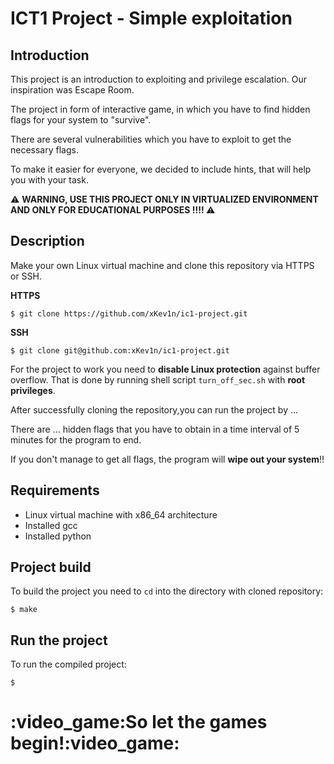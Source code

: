 # ICT1 Project - Simple exploitation

## Introduction
This project is an introduction to exploiting and privilege escalation. Our inspiration was Escape Room.

The project in form of interactive game, in which you have to find hidden flags for your system to "survive".

There are several vulnerabilities which you have to exploit to get the necessary flags.

To make it easier for everyone, we decided to include hints, that will help you with your task.

:warning: <b> WARNING, USE THIS PROJECT ONLY IN VIRTUALIZED ENVIRONMENT AND ONLY FOR EDUCATIONAL PURPOSES !!!! </b> :warning: </font>

## Description
Make your own Linux virtual machine and clone this repository via HTTPS or SSH.

<b> HTTPS </b>
```shell
$ git clone https://github.com/xKev1n/ic1-project.git
```

<b> SSH </b>
```shell
$ git clone git@github.com:xKev1n/ic1-project.git
```

For the project to work you need to <b>disable Linux protection</b> against buffer overflow. That is done by running shell script `turn_off_sec.sh` with <b>root privileges</b>.

After successfully cloning the repository,you can run the project by ...

There are ... hidden flags that you have to obtain in a time interval of 5 minutes for the program to end.

If you don't manage to get all flags, the program will <b>wipe out your system</b>:bangbang:

## Requirements
- Linux virtual machine with x86_64 architecture
- Installed gcc
- Installed python 

## Project build
To build the project you need to `cd` into the directory with cloned repository:
```shell
$ make
```

## Run the project
To run the compiled project:
```shell
$ 
```
<h1>:video_game:So let the games begin!:video_game:</h1>
